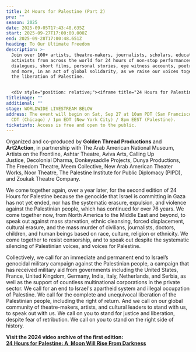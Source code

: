 ```yaml
---
title: 24 Hours for Palestine (Part 2)
pre: ""
season: 2025
date: 2025-09-05T17:43:48.635Z
start: 2025-09-27T17:00:00.000Z
end: 2025-09-28T17:00:48.651Z
heading: To Our Ultimate Freedom
description: >-
  Join over 100+ artists, theatre-makers, journalists, scholars, educators, and
  activists from across the world for 24 hours of non-stop performances, panels,
  dialogues, short films, personal stories, eye witness accounts, poetry, music,
  and more, in an act of global solidarity, as we raise our voices together for
  the liberation of Palestine.


  <div style="position: relative;"><iframe title="24 Hours for Palestine" width="560" height="315" src="https://peertube-us.howlround.com/videos/embed/f68UxPwarnNugfBnTA7rJ5" frameborder="0" allowfullscreen="" sandbox="allow-same-origin allow-scripts allow-popups allow-forms"></iframe></div>
titleimage: ""
additional: ""
stage: WORLDWIDE LIVESTREAM BELOW
address: The event will begin on Sat, Sep 27 at 10am PDT (San Francisco) / 12pm
  CDT (Chicago) / 1pm EDT (New York City) / 8pm EEST (Palestine).
ticketinfo: Access is free and open to the public.
---
```

Organized and co-produced by **Golden Thread Productions** and **Art2Action**, in partnership with The Arab American National Museum, Artists on the Frontline, Ashtar Theatre, Aviva Arts, Calling Up Justice, Decolonial Dharma, Donkeysaddle Projects, Dunya Productions, The Freedom Theatre, Meem Collective, New Arab American Theater Works, Noor Theatre, The Palestine Institute for Public Diplomacy (PIPD), and Zoukak Theatre Company.

We come together again, over a year later, for the second edition of 24 Hours for Palestine because the genocide that Israel is committing in Gaza has not yet ended, nor has the systematic erasure, expulsion, and violence against the Palestinian people, which has continued for over 76 years. We come together now, from North America to the Middle East and beyond, to speak out against mass starvation, ethnic cleansing, forced displacement, cultural erasure, and the mass murder of civilians, journalists, doctors, children, and human beings based on race, culture, religion or ethnicity. We come together to resist censorship, and to speak out despite the systematic silencing of Palestinian voices, and voices for Palestine. 

Collectively, we call for an immediate and permanent end to Israel’s genocidal military campaign against the Palestinian people, a campaign that has received military aid from governments including the United States, France, United Kingdom, Germany, India, Italy, Netherlands, and Serbia, as well as the support of countless multinational corporations in the private sector. We call for an end to Israel's apartheid system and illegal occupation of Palestine. We call for the complete and unequivocal liberation of the Palestinian people, including the right of return. And we call on our global community of theatre-makers, artists, and cultural leaders to stand with us, to speak out with us. We call on you to stand for justice and liberation, despite fear of retribution. We call on you to stand on the right side of history.

**Visit the 2024 video archive of the first edition:** \
**[24 Hours for Palestine: A  Moon Will Rise From Darkness](http://howlround.com/happenings/24-hours-palestine-moon-will-rise-darkness)**